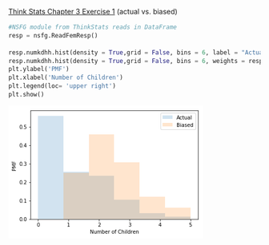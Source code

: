 [Think Stats Chapter 3 Exercise 1](http://greenteapress.com/thinkstats2/html/thinkstats2004.html#toc31) (actual vs. biased)




```python
#NSFG module from ThinkStats reads in DataFrame
resp = nsfg.ReadFemResp()

resp.numkdhh.hist(density = True,grid = False, bins = 6, label = "Actual", alpha = 0.2)
resp.numkdhh.hist(density = True,grid = False, bins = 6, weights = resp.numkdhh, alpha = 0.2, label = "Biased")
plt.ylabel('PMF')
plt.xlabel('Number of Children')
plt.legend(loc= 'upper right')
plt.show()
```
![graph](biased_actual.png "Graph")
